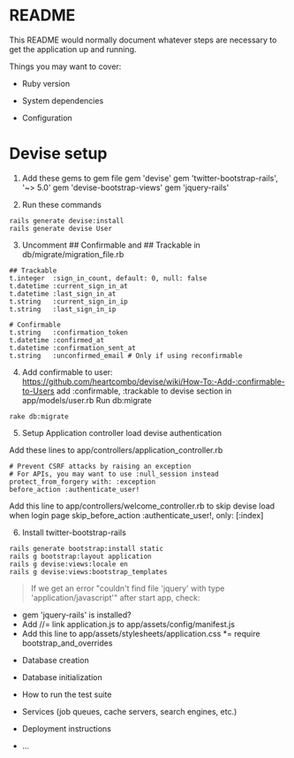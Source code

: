 # README

This README would normally document whatever steps are necessary to get the
application up and running.

Things you may want to cover:

* Ruby version

* System dependencies

* Configuration

# Devise setup 
1. Add these gems to gem file
gem 'devise'
gem 'twitter-bootstrap-rails', '~> 5.0'
gem 'devise-bootstrap-views'
gem 'jquery-rails'

2. Run these commands
```
rails generate devise:install
rails generate devise User
```

3. Uncomment ## Confirmable and ## Trackable in db/migrate/migration_file.rb
```
## Trackable
t.integer  :sign_in_count, default: 0, null: false
t.datetime :current_sign_in_at
t.datetime :last_sign_in_at
t.string   :current_sign_in_ip
t.string   :last_sign_in_ip

# Confirmable
t.string   :confirmation_token
t.datetime :confirmed_at
t.datetime :confirmation_sent_at
t.string   :unconfirmed_email # Only if using reconfirmable
```

4. Add confirmable to user: https://github.com/heartcombo/devise/wiki/How-To:-Add-:confirmable-to-Users
add :confirmable, :trackable to devise section in app/models/user.rb
Run db:migrate
```
rake db:migrate
```

5. Setup Application controller load devise authentication

Add these lines to app/controllers/application_controller.rb
```
# Prevent CSRF attacks by raising an exception
# For APIs, you may want to use :null_session instead
protect_from_forgery with: :exception
before_action :authenticate_user!
```

Add this line to app/controllers/welcome_controller.rb to skip devise load when login page
skip_before_action :authenticate_user!, only: [:index]

6. Install twitter-bootstrap-rails
```
rails generate bootstrap:install static
rails g bootstrap:layout application
rails g devise:views:locale en
rails g devise:views:bootstrap_templates
```

> If we get an error "couldn't find file 'jquery' with type 'application/javascript'" after start app, check:
- gem 'jquery-rails' is installed?
- Add //= link application.js to app/assets/config/manifest.js
- Add this line to app/assets/stylesheets/application.css
*= require bootstrap_and_overrides 

* Database creation

* Database initialization

* How to run the test suite

* Services (job queues, cache servers, search engines, etc.)

* Deployment instructions

* ...
